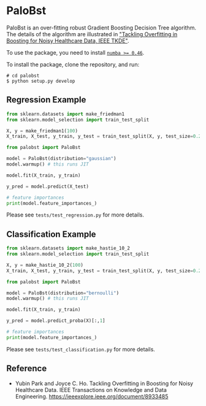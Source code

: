 # PaloBst

PaloBst is an over-fitting robust Gradient Boosting Decision Tree algorithm.
The details of the algorithm are illustrated in ["Tackling Overfitting in Boosting for Noisy Healthcare Data, IEEE TKDE"](https://ieeexplore.ieee.org/document/8933485).

To use the package, you need to install [`numba >= 0.46`](http://numba.pydata.org/).

To install the package, clone the repository, and run:
```
# cd palobst
$ python setup.py develop
```

##  Regression Example

```python
from sklearn.datasets import make_friedman1
from sklearn.model_selection import train_test_split

X, y = make_friedman1(100)
X_train, X_test, y_train, y_test = train_test_split(X, y, test_size=0.2)

from palobst import PaloBst

model = PaloBst(distribution="gaussian")
model.warmup() # this runs JIT 

model.fit(X_train, y_train)

y_pred = model.predict(X_test)

# feature importances
print(model.feature_importances_)
```
Please see `tests/test_regression.py` for more details.

## Classification Example

```python
from sklearn.datasets import make_hastie_10_2
from sklearn.model_selection import train_test_split

X, y = make_hastie_10_2(100)
X_train, X_test, y_train, y_test = train_test_split(X, y, test_size=0.2)

from palobst import PaloBst

model = PaloBst(distribution="bernoulli")
model.warmup() # this runs JIT 

model.fit(X_train, y_train)

y_pred = model.predict_proba(X)[:,1]

# feature importances
print(model.feature_importances_)

```

Please see `tests/test_classification.py` for more details.

## Reference
- Yubin Park and Joyce C. Ho. Tackling Overfitting in Boosting for Noisy Healthcare Data. IEEE Transactions on Knowledge and Data Engineering. https://ieeexplore.ieee.org/document/8933485



